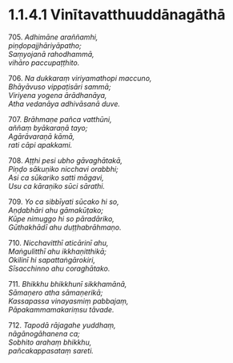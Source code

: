 

# 1.1.4.1 Vinītavatthuuddānagāthā





705\. _Adhimāne araññamhi,_  
_piṇḍopajjhāriyāpatho;_  
_Saṃyojanā rahodhammā,_  
_vihāro paccupaṭṭhito._  


706\. _Na dukkaraṃ viriyamathopi maccuno,_  
_Bhāyāvuso vippaṭisāri sammā;_  
_Viriyena yogena ārādhanāya,_  
_Atha vedanāya adhivāsanā duve._  


707\. _Brāhmaṇe pañca vatthūni,_  
_aññaṃ byākaraṇā tayo;_  
_Agārāvaraṇā kāmā,_  
_rati cāpi apakkami._  


708\. _Aṭṭhi pesi ubho gāvaghātakā,_  
_Piṇḍo sākuṇiko nicchavi orabbhi;_  
_Asi ca sūkariko satti māgavi,_  
_Usu ca kāraṇiko sūci sārathi._  


709\. _Yo ca sibbīyati sūcako hi so,_  
_Aṇḍabhāri ahu gāmakūṭako;_  
_Kūpe nimuggo hi so pāradāriko,_  
_Gūthakhādī ahu duṭṭhabrāhmaṇo._  


710\. _Nicchavitthī aticārinī ahu,_  
_Maṅgulitthī ahu ikkhaṇitthikā;_  
_Okilinī hi sapattaṅgārokiri,_  
_Sīsacchinno ahu coraghātako._  


711\. _Bhikkhu bhikkhunī sikkhamānā,_  
_Sāmaṇero atha sāmaṇerikā;_  
_Kassapassa vinayasmiṃ pabbajaṃ,_  
_Pāpakammamakariṃsu tāvade._  


712\. _Tapodā rājagahe yuddhaṃ,_  
_nāgānogāhanena ca;_  
_Sobhito arahaṃ bhikkhu,_  
_pañcakappasataṃ sareti._  




